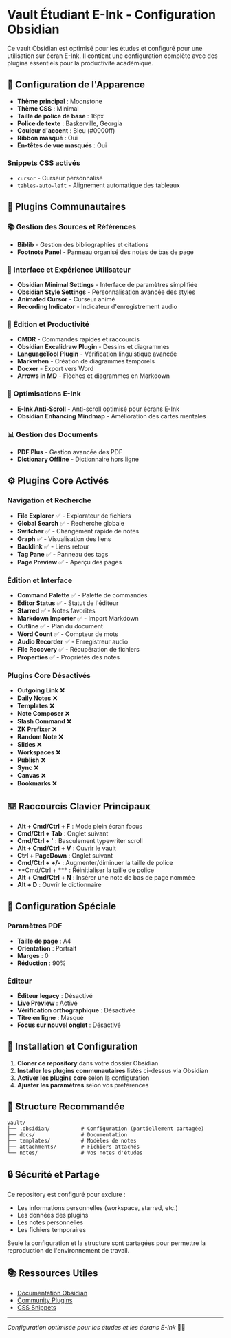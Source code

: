 # Vault Étudiant E-Ink - Configuration Obsidian

Ce vault Obsidian est optimisé pour les études et configuré pour une utilisation sur écran E-Ink. Il contient une configuration complète avec des plugins essentiels pour la productivité académique.

## 🎨 Configuration de l'Apparence

- **Thème principal** : Moonstone
- **Thème CSS** : Minimal
- **Taille de police de base** : 16px
- **Police de texte** : Baskerville, Georgia
- **Couleur d'accent** : Bleu (#0000ff)
- **Ribbon masqué** : Oui
- **En-têtes de vue masqués** : Oui

### Snippets CSS activés
- `cursor` - Curseur personnalisé
- `tables-auto-left` - Alignement automatique des tableaux

## 🔌 Plugins Communautaires

### 📚 Gestion des Sources et Références
- **Biblib** - Gestion des bibliographies et citations
- **Footnote Panel** - Panneau organisé des notes de bas de page

### 🎨 Interface et Expérience Utilisateur
- **Obsidian Minimal Settings** - Interface de paramètres simplifiée
- **Obsidian Style Settings** - Personnalisation avancée des styles
- **Animated Cursor** - Curseur animé
- **Recording Indicator** - Indicateur d'enregistrement audio

### 📝 Édition et Productivité
- **CMDR** - Commandes rapides et raccourcis
- **Obsidian Excalidraw Plugin** - Dessins et diagrammes
- **LanguageTool Plugin** - Vérification linguistique avancée
- **Markwhen** - Création de diagrammes temporels
- **Docxer** - Export vers Word
- **Arrows in MD** - Flèches et diagrammes en Markdown

### 📱 Optimisations E-Ink
- **E-Ink Anti-Scroll** - Anti-scroll optimisé pour écrans E-Ink
- **Obsidian Enhancing Mindmap** - Amélioration des cartes mentales

### 📊 Gestion des Documents
- **PDF Plus** - Gestion avancée des PDF
- **Dictionary Offline** - Dictionnaire hors ligne

## ⚙️ Plugins Core Activés

### Navigation et Recherche
- **File Explorer** ✅ - Explorateur de fichiers
- **Global Search** ✅ - Recherche globale
- **Switcher** ✅ - Changement rapide de notes
- **Graph** ✅ - Visualisation des liens
- **Backlink** ✅ - Liens retour
- **Tag Pane** ✅ - Panneau des tags
- **Page Preview** ✅ - Aperçu des pages

### Édition et Interface
- **Command Palette** ✅ - Palette de commandes
- **Editor Status** ✅ - Statut de l'éditeur
- **Starred** ✅ - Notes favorites
- **Markdown Importer** ✅ - Import Markdown
- **Outline** ✅ - Plan du document
- **Word Count** ✅ - Compteur de mots
- **Audio Recorder** ✅ - Enregistreur audio
- **File Recovery** ✅ - Récupération de fichiers
- **Properties** ✅ - Propriétés des notes

### Plugins Core Désactivés
- **Outgoing Link** ❌
- **Daily Notes** ❌
- **Templates** ❌
- **Note Composer** ❌
- **Slash Command** ❌
- **ZK Prefixer** ❌
- **Random Note** ❌
- **Slides** ❌
- **Workspaces** ❌
- **Publish** ❌
- **Sync** ❌
- **Canvas** ❌
- **Bookmarks** ❌

## ⌨️ Raccourcis Clavier Principaux

- **Alt + Cmd/Ctrl + F** : Mode plein écran focus
- **Cmd/Ctrl + Tab** : Onglet suivant
- **Cmd/Ctrl + '** : Basculement typewriter scroll
- **Alt + Cmd/Ctrl + V** : Ouvrir le vault
- **Ctrl + PageDown** : Onglet suivant
- **Cmd/Ctrl + +/-** : Augmenter/diminuer la taille de police
- **Cmd/Ctrl + *** : Réinitialiser la taille de police
- **Alt + Cmd/Ctrl + N** : Insérer une note de bas de page nommée
- **Alt + D** : Ouvrir le dictionnaire

## 🎯 Configuration Spéciale

### Paramètres PDF
- **Taille de page** : A4
- **Orientation** : Portrait
- **Marges** : 0
- **Réduction** : 90%

### Éditeur
- **Éditeur legacy** : Désactivé
- **Live Preview** : Activé
- **Vérification orthographique** : Désactivée
- **Titre en ligne** : Masqué
- **Focus sur nouvel onglet** : Désactivé

## 🚀 Installation et Configuration

1. **Cloner ce repository** dans votre dossier Obsidian
2. **Installer les plugins communautaires** listés ci-dessus via Obsidian
3. **Activer les plugins core** selon la configuration
4. **Ajuster les paramètres** selon vos préférences

## 📁 Structure Recommandée

```
vault/
├── .obsidian/          # Configuration (partiellement partagée)
├── docs/               # Documentation
├── templates/          # Modèles de notes
├── attachments/        # Fichiers attachés
└── notes/              # Vos notes d'études
```

## 🔒 Sécurité et Partage

Ce repository est configuré pour exclure :
- Les informations personnelles (workspace, starred, etc.)
- Les données des plugins
- Les notes personnelles
- Les fichiers temporaires

Seule la configuration et la structure sont partagées pour permettre la reproduction de l'environnement de travail.

## 📚 Ressources Utiles

- [Documentation Obsidian](https://help.obsidian.md/)
- [Community Plugins](https://obsidian.md/plugins)
- [CSS Snippets](https://forum.obsidian.md/t/guide-css-snippets-themes/1974)

---

*Configuration optimisée pour les études et les écrans E-Ink* 📖✨